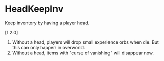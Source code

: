 # HeadKeepInv
Keep inventory by having a player head.

[1.2.0]
1. Without a head, players will drop small experience orbs when die. But this can only happen in overworld.
2. Without a head, items with "curse of vanishing" will disappear now.
